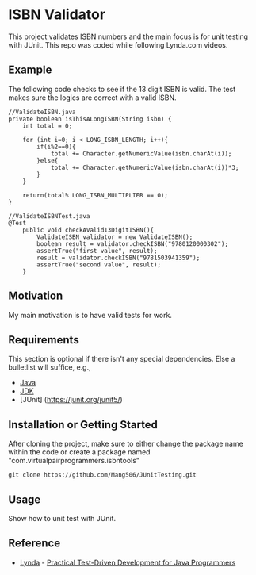 # ISBN Validator

This project validates ISBN numbers and the main focus is for unit testing with JUnit. This repo was coded while following Lynda.com videos.

## Example

The following code checks to see if the 13 digit ISBN is valid. The test makes sure the logics are correct with a valid ISBN.
	
	//ValidateISBN.java
    private boolean isThisALongISBN(String isbn) {
        int total = 0;
        
        for (int i=0; i < LONG_ISBN_LENGTH; i++){
            if(i%2==0){
                total += Character.getNumericValue(isbn.charAt(i));
            }else{
                total += Character.getNumericValue(isbn.charAt(i))*3;
            }
        }
        
        return(total% LONG_ISBN_MULTIPLIER == 0);
    }

	//ValidateISBNTest.java
	@Test
		public void checkAValid13DigitISBN(){
			ValidateISBN validator = new ValidateISBN();
			boolean result = validator.checkISBN("9780120000302");
			assertTrue("first value", result);
			result = validator.checkISBN("9781503941359");
			assertTrue("second value", result);
		}

## Motivation

My main motivation is to have valid tests for work.

## Requirements

This section is optional if there isn't any special dependencies. Else a bulletlist will suffice, e.g.,
+ [Java](https://www.java.com/en/)
+ [JDK](https://www.oracle.com/technetwork/java/javase/downloads/jdk8-downloads-2133151.html)
+ [JUnit] (https://junit.org/junit5/)

## Installation or Getting Started

After cloning the project, make sure to either change the package name within the code or create a package named "com.virtualpairprogrammers.isbntools" 

	git clone https://github.com/Mang506/JUnitTesting.git

## Usage

Show how to unit test with JUnit.
    
## Reference

+ [Lynda](https://www.lynda.com/) - [Practical Test-Driven Development for Java Programmers](https://www.lynda.com/Software-Development-tutorials/Practical-Test-Driven-Development-Java-Programmers/777389-2.html)

